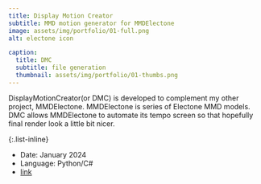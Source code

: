 ```yaml
---
title: Display Motion Creator
subtitle: MMD motion generator for MMDElectone
image: assets/img/portfolio/01-full.png
alt: electone icon

caption:
  title: DMC
  subtitle: file generation
  thumbnail: assets/img/portfolio/01-thumbs.png
---
```

DisplayMotionCreator(or DMC) is developed to complement my other project, MMDElectone. MMDElectone is series of Electone MMD models.
DMC allows MMDElectone to automate its tempo screen so that hopefully final render look a little bit nicer.

{:.list-inline}
- Date: January 2024
- Language: Python/C#
- [link]

[link]: https://github.com/ulyssas/DisplayMotionCreatorCore

